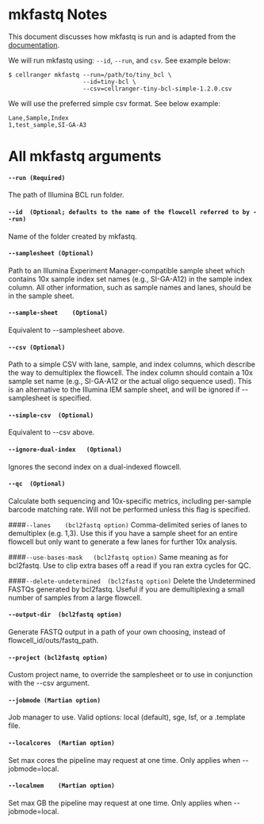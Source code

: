 # mkfastq Notes
This document discusses how mkfastq is run and is adapted from the [documentation](https://support.10xgenomics.com/single-cell-gene-expression/software/pipelines/latest/using/mkfastq).

We will run mkfastq using: `--id`, `--run`, and `csv`. See example below:

```
$ cellranger mkfastq --run=/path/to/tiny_bcl \
                     --id=tiny-bcl \
                     --csv=cellranger-tiny-bcl-simple-1.2.0.csv
```

We will use the preferred simple csv format. See below example:

```
Lane,Sample,Index
1,test_sample,SI-GA-A3
```

# All mkfastq arguments

#### `--run	(Required)` 
The path of Illumina BCL run folder.

#### `--id	(Optional; defaults to the name of the flowcell referred to by --run)` 
Name of the folder created by mkfastq.

#### `--samplesheet	(Optional)` 
Path to an Illumina Experiment Manager-compatible sample sheet which contains 10x sample index set names (e.g., SI-GA-A12) in the sample index column. All other information, such as sample names and lanes, should be in the sample sheet.

#### `--sample-sheet	(Optional)` 
Equivalent to --samplesheet above.

#### `--csv	(Optional)` 
Path to a simple CSV with lane, sample, and index columns, which describe the way to demultiplex the flowcell. The index column should contain a 10x sample set name (e.g., SI-GA-A12 or the actual oligo sequence used). This is an alternative to the Illumina IEM sample sheet, and will be ignored if --samplesheet is specified.

#### `--simple-csv	(Optional)` 
Equivalent to --csv above.

#### `--ignore-dual-index	(Optional)` 
Ignores the second index on a dual-indexed flowcell.

#### `--qc	(Optional)` 
Calculate both sequencing and 10x-specific metrics, including per-sample barcode matching rate. Will not be performed unless this flag is specified.

####`--lanes	(bcl2fastq option)` 
Comma-delimited series of lanes to demultiplex (e.g. 1,3). Use this if you have a sample sheet for an entire flowcell but only want to generate a few lanes for further 10x analysis.

####`--use-bases-mask	(bcl2fastq option)` 
Same meaning as for bcl2fastq. Use to clip extra bases off a read if you ran extra cycles for QC.

####`--delete-undetermined	(bcl2fastq option)` 
Delete the Undetermined FASTQs generated by bcl2fastq. Useful if you are demultiplexing a small number of samples from a large flowcell.

#### `--output-dir	(bcl2fastq option)` 
Generate FASTQ output in a path of your own choosing, instead of flowcell_id/outs/fastq_path.

#### `--project	(bcl2fastq option)` 
Custom project name, to override the samplesheet or to use in conjunction with the --csv argument.

#### `--jobmode	(Martian option)` 
Job manager to use. Valid options: local (default), sge, lsf, or a .template file.

#### `--localcores	(Martian option)` 
Set max cores the pipeline may request at one time. Only applies when --jobmode=local.

#### `--localmem	(Martian option)` 
Set max GB the pipeline may request at one time. Only applies when --jobmode=local.

